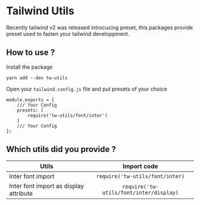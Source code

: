 # Tailwind Utils

Recently tailwind v2 was released introcucing preset, this packages provide preset used to fasten your tailwind developpment.

## How to use ?

Install the package

```
yarn add --dev tw-utils
```

Open your `tailwind.config.js` file and put presets of your choice

```js{18}
module.exports = {
	/// Your Config
    presets: [
        require('tw-utils/font/inter')
    ]
	/// Your Config
};
```

## Which utils did you provide ?

| Utils                                  |               Import code               |
| -------------------------------------- | :-------------------------------------: |
| Inter font import                      |     `require('tw-utils/font/inter)`     |
| Inter font import as display attribute | `require('tw-utils/font/inter/display)` |
